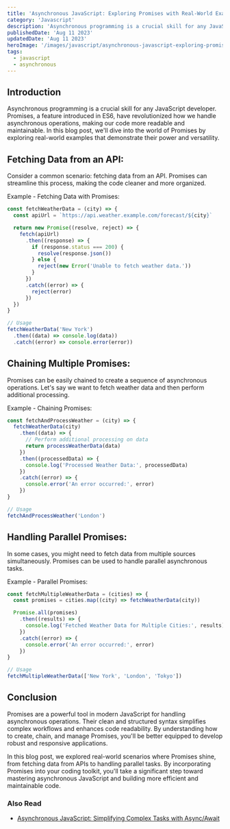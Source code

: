 ```yaml
---
title: 'Asynchronous JavaScript: Exploring Promises with Real-World Examples'
category: 'Javascript'
description: 'Asynchronous programming is a crucial skill for any JavaScript developer. Promises, a feature introduced in ES6'
publishedDate: 'Aug 11 2023'
updatedDate: 'Aug 11 2023'
heroImage: '/images/javascript/asynchronous-javascript-exploring-promises-real-world-examples.png'
tags:
  - javascript
  - asynchronous
---
```


## Introduction

Asynchronous programming is a crucial skill for any JavaScript developer. Promises, a feature introduced in ES6, have revolutionized how we handle asynchronous operations, making our code more readable and maintainable. In this blog post, we'll dive into the world of Promises by exploring real-world examples that demonstrate their power and versatility.

## Fetching Data from an API:

Consider a common scenario: fetching data from an API. Promises can streamline this process, making the code cleaner and more organized.

Example - Fetching Data with Promises:

```jsx
const fetchWeatherData = (city) => {
  const apiUrl = `https://api.weather.example.com/forecast/${city}`

  return new Promise((resolve, reject) => {
    fetch(apiUrl)
      .then((response) => {
        if (response.status === 200) {
          resolve(response.json())
        } else {
          reject(new Error('Unable to fetch weather data.'))
        }
      })
      .catch((error) => {
        reject(error)
      })
  })
}

// Usage
fetchWeatherData('New York')
  .then((data) => console.log(data))
  .catch((error) => console.error(error))
```

## Chaining Multiple Promises:

Promises can be easily chained to create a sequence of asynchronous operations. Let's say we want to fetch weather data and then perform additional processing.

Example - Chaining Promises:

```jsx
const fetchAndProcessWeather = (city) => {
  fetchWeatherData(city)
    .then((data) => {
      // Perform additional processing on data
      return processWeatherData(data)
    })
    .then((processedData) => {
      console.log('Processed Weather Data:', processedData)
    })
    .catch((error) => {
      console.error('An error occurred:', error)
    })
}

// Usage
fetchAndProcessWeather('London')
```

## Handling Parallel Promises:

In some cases, you might need to fetch data from multiple sources simultaneously. Promises can be used to handle parallel asynchronous tasks.

Example - Parallel Promises:

```jsx
const fetchMultipleWeatherData = (cities) => {
  const promises = cities.map((city) => fetchWeatherData(city))

  Promise.all(promises)
    .then((results) => {
      console.log('Fetched Weather Data for Multiple Cities:', results)
    })
    .catch((error) => {
      console.error('An error occurred:', error)
    })
}

// Usage
fetchMultipleWeatherData(['New York', 'London', 'Tokyo'])
```

## Conclusion

Promises are a powerful tool in modern JavaScript for handling asynchronous operations. Their clean and structured syntax simplifies complex workflows and enhances code readability. By understanding how to create, chain, and manage Promises, you'll be better equipped to develop robust and responsive applications.

In this blog post, we explored real-world scenarios where Promises shine, from fetching data from APIs to handling parallel tasks. By incorporating Promises into your coding toolkit, you'll take a significant step toward mastering asynchronous JavaScript and building more efficient and maintainable code.

### Also Read

- [Asynchronous JavaScript: Simplifying Complex Tasks with Async/Await](/asynchronous-javascript-simplifying-complex-tasks-async-await/)
